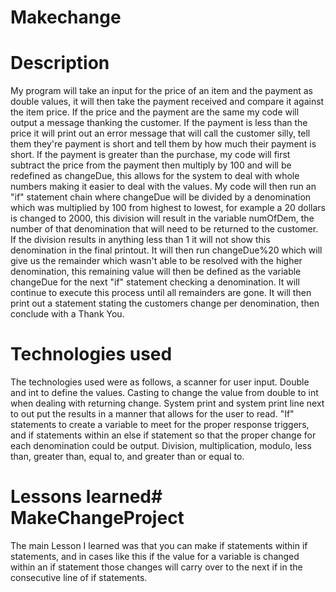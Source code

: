 # Makechange

# Description
My program will take an input for the price of an item and the payment as double values, it will then take the payment received and compare it against the item price. If the price and the payment are the same my code will output a message thanking the customer. If the payment is less than the price it will print out an error message that will call the customer silly, tell them they're payment is short and tell them by how much their payment is short.
If the payment is greater than the purchase, my code will first subtract the price from the payment then multiply by 100 and will be redefined as changeDue, this allows for the system to deal with whole numbers making it easier to deal with the values. My code will then run an "if" statement chain where changeDue will be divided by a denomination which was multiplied by 100 from highest to lowest, for example a 20 dollars is changed to 2000, this division will result in the variable numOfDem, the number of that denomination that will need to be returned to the customer. If the division results in anything less than 1 it will not show this denomination in the final printout. It will then run changeDue%20 which will give us the remainder which wasn't able to be resolved with the higher denomination, this remaining value will then be defined as the variable changeDue for the next "if" statement checking a denomination. It will continue to execute this process until all remainders are gone. It will then print out a statement stating the customers change per denomination, then conclude with a Thank You. 

# Technologies used
The technologies used were as follows, 
a scanner for user input.
Double and int to define the values. 
Casting to change the value from double to int when dealing with returning change.
System print and system print line next to out put the results in a manner that allows for the user to read. 
"If" statements to create a variable to meet for the proper response triggers, and if statements within an else if statement so that the proper change for each denomination could be output.
Division, multiplication, modulo, less than, greater than, equal to, and greater than or equal to.

# Lessons learned# MakeChangeProject
The main Lesson I learned was that you can make if statements within if statements, and in cases like this if the value for a variable is changed within an if statement those changes will carry over to the next if in the consecutive line of if statements. 